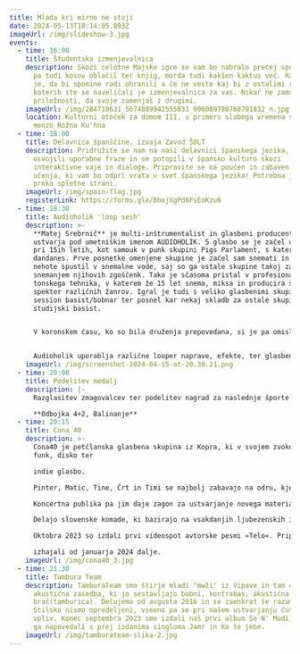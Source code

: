 ```yaml
---
title: Mlada kri mirno ne stoji
date: 2024-05-13T18:14:05.893Z
imageUrl: /img/slideshow-3.jpg
events:
  - time: 16:00
    title: Študentska izmenjevalnica
    description: Skozi celotne Majske igre se vam bo nabralo precej spominov, hkrati
      pa tudi kosov oblačil ter knjig, morda tudi kakšen kaktus več. Razumljivo
      je, da bi spomine radi ohranili a če ne veste kaj bi z ostalimi rečmi
      katerih ste se naveličali je izmenjevalnica za vas. Nikar ne zamudi
      priložnosti, da svoje zamenjaš z drugimi.
    imageUrl: /img/284718631_5674889942555031_906089780768791832_n.jpg
    location: Kulturni otoček za domom III, v primeru slabega vremena se prestavi v
      menzo Rožna Ku'hna
  - time: 18:00
    title: Delavnica španščine, izvaja Zavod ŠOLT
    description: Pridružite se nam na naši delavnici španskega jezika, kjer boste
      osvojili uporabne fraze in se potopili v špansko kulturo skozi
      interaktivne vaje in dialoge. Pripravite se na poučen in zabaven način
      učenja, ki vam bo odprl vrata v svet španskega jezika! Potrebna je prijava
      preko spletne strani.
    imageUrl: /img/spain-flag.jpg
    registerLink: https://forms.gle/BhojXgPd6FsEoKzu6
  - time: 18:30
    title: Audioholik 'loop sesh'
    description: >-
      **Matej Srebrnič** je multi-inštrumentalist in glasbeni producent, ki
      ustvarja pod umetniškim imenom AUDIOHOLIK. S glasbo se je začel ukvarjati
      pri 15ih letih, kot samouk v punk skupini Pigs Parlament, s katero igra še
      dandanes. Prve posnetke omenjene skupine je začel sam snemati in se tako
      nehote spustil v snemalne vode, saj so ga ostale skupine takoj zaposlile s
      snemanjem njihovih zgoščenk. Tako je sčasoma pristal v profesionalno delo
      tonskega tehnika, v katerem že 15 let snema, miksa in producira širok
      spekter različnih žanrov. Igral je tudi s veliko glasbenimi skupinami kot
      session basist/bobnar ter posnel kar nekaj skladb za ostale skupine kot
      studijski basist.


      V koronskem času, ko so bila druženja prepovedana, si je pa omislil novega samostojnega projekta, ki združuje znanje produciranja glasbe ter igranja in improviziranja različnih instrumentov. Tako je nastal samostojni projekt pod imenom Audioholik. 


      Audioholik uporablja različne looper naprave, efekte, ter glasbene inštrumente sestavljene v neke vrste “vesoljsko ladjo”, na katero na zanimiv in improviziran način v živo sestavi celotno pesem v reggae/rap/dub stilu.
    imageUrl: /img/screenshot-2024-04-15-at-20.30.21.png
  - time: 20:00
    title: Podelitev medalj
    description: |-
      Razglasitev zmagovalcev ter podelitev nagrad za naslednje športe: 

      **Odbojka 4+2, Balinanje**
  - time: 20:15
    title: Cona 40
    description: >-
      Cona40 je petčlanska glasbena skupina iz Kopra, ki v svojem zvoku združuje
      funk, disko ter

      indie glasbo.

      Pinter, Matic, Tine, Črt in Timi se najbolj zabavajo na odru, kjer dostavijo paket groove-a in energije.

      Koncertna publika pa jim daje zagon za ustvarjanje novega materiala.

      Delajo slovenske komade, ki bazirajo na vsakdanjih ljubezenskih in življenskih zgodbah.

      Oktobra 2023 so izdali prvi videospot avtorske pesmi »Telo«. Pripravljajo pa tudi nove single, ki bodo

      izhajali od januarja 2024 dalje.
    imageUrl: /img/cona40_3.jpg
  - time: 21:30
    title: Tambura Team
    description: TamburaTeam smo štirje mladi "mwži" iz Vipave in tam okrog. Smo
      akustična zasedba, ki jo sestavljajo bobni, kontrabas, akustična kitara in
      brač(tamburica). Delujemo od avgusta 2016 in se zaenkrat še razumemo.
      Stilsko nismo opredeljeni, vseeno pa se pri našem ustvarjanju čuti etno
      vpliv. Konec septembra 2023 smo izdali naš prvi album Se N' Mudi, ki smo
      ga napovedali s prej izdanima singloma Jamr in Ko te jebe.
    imageUrl: /img/tamburateam-slika-2.jpg
---
```

